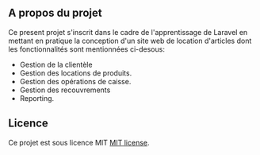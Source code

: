 
## A propos du projet

Ce present projet s'inscrit dans le cadre de l'apprentissage de Laravel en mettant en pratique la conception d'un site web de location d'articles dont les fonctionnalités sont mentionnées ci-desous:

- Gestion de la clientèle
- Gestion des locations de produits.
- Gestion des opérations de caisse.
- Gestion des recouvrements
- Reporting.


## Licence

Ce projet est sous licence MIT  [MIT license](https://opensource.org/licenses/MIT).
